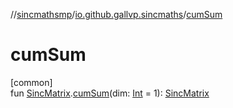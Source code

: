 //[sincmathsmp](../../index.md)/[io.github.gallvp.sincmaths](index.md)/[cumSum](cum-sum.md)

# cumSum

[common]\
fun [SincMatrix](-sinc-matrix/index.md).[cumSum](cum-sum.md)(dim: [Int](https://kotlinlang.org/api/latest/jvm/stdlib/kotlin/-int/index.html) = 1): [SincMatrix](-sinc-matrix/index.md)

